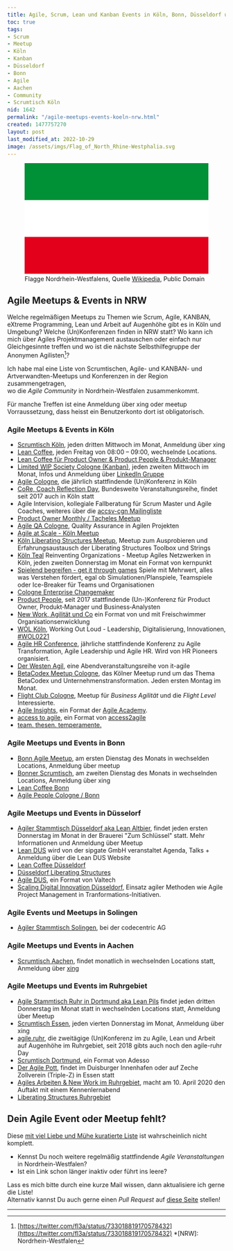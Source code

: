 ```yaml
---
title: Agile, Scrum, Lean und Kanban Events in Köln, Bonn, Düsseldorf und Umgebung
toc: true
tags:
- Scrum
- Meetup
- Köln
- Kanban
- Düsseldorf
- Bonn
- Agile
- Aachen
- Community
- Scrumtisch Köln
nid: 1642
permalink: "/agile-meetups-events-koeln-nrw.html"
created: 1477757270
layout: post
last_modified_at: 2022-10-29
image: /assets/imgs/Flag_of_North_Rhine-Westphalia.svg
---
```

<figure>
<img src="/assets/imgs/Flag_of_North_Rhine-Westphalia.svg" alt="Flagge von Nordrhein-Westfalen" />
<figcaption>Flagge Nordrhein-Westfalens, Quelle <a href="https://commons.wikimedia.org/wiki/File:Flag_of_North_Rhine-Westphalia.svg">Wikipedia</a>, Public Domain</figcaption>
</figure>

## Agile Meetups & Events in NRW

Welche regelmäßigen Meetups zu Themen wie Scrum, Agile, KANBAN, eXtreme Programming, Lean 
und Arbeit auf Augenhöhe gibt es in Köln und Umgebung? 
Welche (Un)Konferenzen finden in NRW statt? 
Wo kann ich mich über Agiles Projektmanagement austauschen oder einfach nur Gleichgesinnte treffen 
und wo ist die nächste Selbsthilfegruppe der Anonymen Agilisten[^anon-agile]?

Ich habe mal eine Liste von Scrumtischen, Agile- und KANBAN- und Artverwandten-Meetups 
und Konferenzen in der Region zusammengetragen,  
wo die *Agile Community* in Nordrhein-Westfalen zusammenkommt.

Für manche Treffen ist eine Anmeldung über xing oder meetup Vorraussetzung, dass heisst ein Benutzerkonto dort ist obligatorisch.

### Agile Meetups & Events in Köln

- [Scrumtisch Köln](https://www.linkedin.com/groups/14120069/), jeden dritten Mittwoch im Monat, Anmeldung über xing
- [Lean Coffee](https://www.linkedin.com/groups/12711004/), jeden Freitag von 08:00 – 09:00, wechselnde Locations.
- [Lean Coffee für Product Owner & Product People & Produkt-Manager](https://www.linkedin.com/groups/12524562/)
- [Limited <acronym title="Work in progress">WIP</acronym> Society Cologne (Kanban)](http://lwscologne.wordpress.com/), 
  jeden zweiten Mittwoch im Monat, Infos und Anmeldung über [LinkedIn Gruppe](https://www.linkedin.com/groups/12700884/)
- [Agile Cologne](http://www.agilecologne.de/), die jährlich stattfindende (Un)Konferenz in Köln
- [CoRe, Coach Reflection Day](https://www.coachreflectionday.org/), 
  Bundesweite Veranstaltungsreihe, findet seit 2017 auch in Köln statt<!--break-->
- Agile Intervision, kollegiale Fallberatung für Scrum Master und Agile Coaches,
  weiteres über die [accsv-cgn Mailingliste](https://www.freelists.org/list/accsv-cgn)
- [Product Owner Monthly / Tacheles Meetup](https://www.linkedin.com/groups/12695560/) 
- [Agile QA Cologne](https://www.meetup.com/de-DE/agileqa-cologne/), Quality Assurance in Agilen Projekten
- [Agile at Scale - Köln Meetup](https://www.meetup.com/de-DE/Agile-at-Scale-Koln-Meetup/)
- [Köln Liberating Structures Meetup](https://www.meetup.com/de-DE/Koln-Liberating-Structures-Meetup/), 
  Meetup zum Ausprobieren und Erfahrungsaustausch der Liberating Structures Toolbox und Strings 
- [Köln Teal](https://www.meetup.com/de-DE/Koln-Teal-Reinventing-Organizations-Meetup/) Reinventing Organizations - Meetup 
  Agiles Netzwerken in Köln, jeden zweiten Donnerstag im Monat ein Format von kernpunkt 
- [Spielend begreifen - get it through games](https://www.linkedin.com/groups/14136973/) 
  Spiele mit Mehrwert, alles was Verstehen fördert, 
  egal ob Simulationen/Planspiele, Teamspiele oder Ice-Breaker für Teams und Organisationen 
- [Cologne Enterprise Changemaker](https://www.meetup.com/de-DE/Cologne-Enterprise-Changemaker/)  
- [Product People](http://productpeople.net/), seit 2017 stattfindende (Un-)Konferenz für Product Owner, 
  Produkt‑Manager und Business‑Analysten
- [New Work, Agilität und Co](https://www.eventbrite.de/o/freischwimmer-organisationsentwicklung-20179574093) ein Format von und mit Freischwimmer Organisationsenwicklung
- [WOL Köln](https://www.meetup.com/de-DE/Working-out-Loud-Leadership-Digitalisierung-Innovationen/), Working Out Loud - Leadership, Digitalisierung, Innovationen, [#WOL0221](https://twitter.com/hashtag/WOL0221?src=hashtag_click)<!--break-->
- [Agile HR Conference](https://hr-pioneers.com/leistungen/events/agile-hr-conference/), 
  jährliche stattfindende Konferenz zu Agile Transformation, Agile Leadership und Agile HR. Wird von HR Pioneers organisiert.
- [Der Westen Agil](https://www.it-agile.de/der-westen-agil/), eine Abendveranstaltungsreihe von it-agile
- [BetaCodex Meetup Cologne](https://www.linkedin.com/groups/8607856/), 
das Kölner Meetup rund um das Thema BetaCodex und Unternehmenstransformation. Jeden ersten Montag im Monat.
- [Flight Club Cologne](https://www.meetup.com/de-DE/flight-club-cologne/), Meetup für *Business Agilität* und die *Flight Level* Interessierte.
- [Agile Insights](https://www.meetup.com/de-DE/agile-insights/), 
ein Format der [Agile Academy](https://www.agile-academy.com/de/).
- [access to agile](https://www.meetup.com/de-DE/access-to-agile/), 
ein Format von [access2agile](https://access2agile.com/)
- [team. thesen. temperamente.](https://www.linkedin.com/groups/9059568/)

<!--break-->
### Agile Meetups und Events in Bonn

- [Bonn Agile Meetup](https://www.meetup.com/de-DE/Bonn-Agile/), am ersten Dienstag des Monats in wechselden Locations, Anmeldung über meetup
- [Bonner Scrumtisch](https://www.linkedin.com/groups/12547480/), am zweiten Dienstag des Monats in wechselnden Locations, 
Anmeldung über xing
- [Lean Coffee Bonn](https://www.xing.com/communities/groups/lean-coffee-90f0-1066150)
- [Agile People Cologne / Bonn](https://www.meetup.com/de-DE/Agile-People-Cologne-Bonn)

### Agile Meetups und Events in Düsselorf

- [Agiler Stammtisch Düsseldorf aka Lean Altbier](https://www.meetup.com/de-DE/Agiler-Stammtisch-Duesseldorf/),
  findet jeden ersten Donnerstag im Monat in der Brauerei "Zum Schlüssel" statt. Mehr Informationen und Anmeldung über Meetup
- [Lean DUS](https://leandus.de) wird von der sipgate GmbH veranstaltet Agenda, Talks + Anmeldung über die Lean DUS Website
- [Lean Coffee Düsseldorf](https://www.linkedin.com/groups/12705003/)
- [Düsseldorf Liberating Structures](https://www.meetup.com/de-DE/meetup-group-JUAeEreA/)
- [Agile DUS](https://www.meetup.com/de-DE/Agile-DUS/), ein Format von Valtech
- [Scaling Digital Innovation Düsseldorf](https://www.meetup.com/de-DE/Scaling-Digital-Innovation-Dusseldorf/),
Einsatz agiler Methoden wie Agile Project Management in Tranformations-Initiativen.

### Agile Events und Meetups in Solingen

- [Agiler Stammtisch Solingen](https://www.meetup.com/de-DE/Agiler-Stammtisch-Duesseldorf/), bei der codecentric AG

### Agile Meetups und Events in Aachen

- [Scrumtisch Aachen](http://www.scrumtisch-aachen.de/), findet monatlich in wechselnden Locations statt, 
  Anmeldung über [xing](https://www.xing.com/communities/groups/scrumtisch-aachen-f66d-1002514)

### Agile Meetups und Events im Ruhrgebiet

- [Agile Stammtisch Ruhr in Dortmund aka Lean Pils](http://www.meetup.com/de-DE/Agiler-Stammtisch-Ruhr/) 
  findet jeden dritten Donnerstag im Monat statt in wechselnden Locations statt, Anmeldung über Meetup
- [Scrumtisch Essen](https://www.linkedin.com/groups/12701486/),
jeden vierten Donnerstag im Monat, Anmeldung über xing
- [agile.ruhr](http://agile.ruhr), die zweitägige (Un)Konferenz im zu Agile, Lean und Arbeit auf Augenhöhe im Ruhrgebiet, seit 2018 gibts auch noch den agile-ruhr Day
- [Scrumtisch Dortmund](https://www.meetup.com/de-DE/Scrumtisch-Dortmund/), ein Format von Adesso
- [Der Agile Pott](https://www.meetup.com/de-DE/der-agile-pott/), 
  findet im Duisburger Innenhafen oder auf Zeche Zollverein (Triple-Z) in Essen statt
- [Agiles Arbeiten & New Work im Ruhrgebiet](https://www.meetup.com/de-DE/Agiles-Arbeiten-im-Ruhrgebiet/events/259932203/), macht am 10. April 2020 den Auftakt mit einem Kennenlernabend
- [Liberating Structures Ruhrgebiet](https://www.meetup.com/de-DE/Liberating-Structures-RUHRGEBIET/members/)

## Dein Agile Event oder Meetup fehlt?

Diese [mit viel Liebe und Mühe kuratierte Liste](https://github.com/fl3a/netzaffe.de/commits/master/_posts/2016-10-29-agile-scrum-lean-und-kanban-events-in-koeln-bonn-duesseldorf-und-umgebung.md) ist wahrscheinlich nicht komplett.

- Kennst Du noch weitere regelmäßig stattfindende *Agile Veranstaltungen* in Nordrhein-Westfalen?
- Ist ein Link schon länger inaktiv oder führt ins leere?

Lass es mich bitte durch eine kurze Mail wissen, dann aktualisiere ich gerne die Liste!  
Alternativ kannst Du auch gerne einen *Pull Request* auf [diese Seite](https://github.com/fl3a/netzaffe.de/blob/master/_posts/2016-10-29-agile-scrum-lean-und-kanban-events-in-koeln-bonn-duesseldorf-und-umgebung.md) stellen!

* * *

[^anon-agile]: [https://twitter.com/fl3a/status/733018819170578432](https://twitter.com/fl3a/status/733018819170578432)
*[NRW]: Nordrhein-Westfalen
